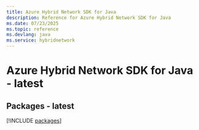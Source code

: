 ```yaml
---
title: Azure Hybrid Network SDK for Java
description: Reference for Azure Hybrid Network SDK for Java
ms.date: 07/23/2025
ms.topic: reference
ms.devlang: java
ms.service: hybridnetwork
---
```

# Azure Hybrid Network SDK for Java - latest
## Packages - latest
[!INCLUDE [packages](hybrid-network-index.md)]